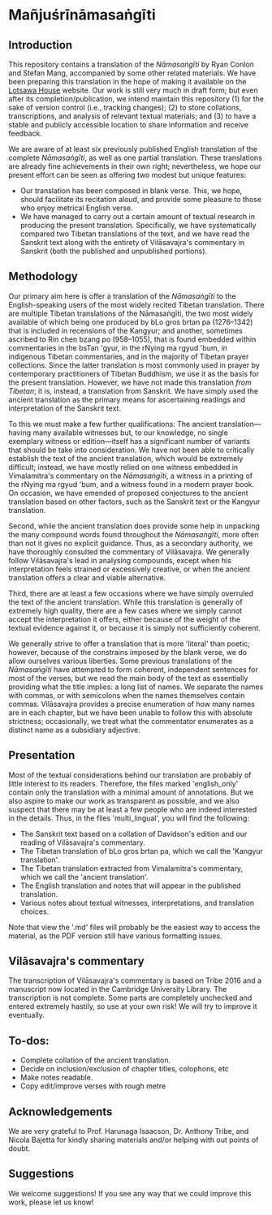 # Mañjuśrīnāmasaṅgīti

## Introduction 
This repository contains a translation of the *Nāmasaṅgīti* by Ryan Conlon and Stefan Mang, accompanied by some other related materials.
We have been preparing this translation in the hope of making it available on the [Lotsawa House](https://www.lotsawahouse.org/) website.
Our work is still very much in draft form; but even after its completion/publication, we intend maintain this repository (1) for the sake of version control (i.e., tracking changes); (2) to store collations, transcriptions, and analysis of relevant textual materials; and (3) to have a stable and publicly accessible location to share information and receive feedback. 

We are aware of at least six previously published English translation of the complete *Nāmasaṅgīti*, as well as one partial translation. 
These translations are already fine achievements in their own right; nevertheless, we hope our present effort can be seen as offering two modest but unique features: 

* Our translation has been composed in blank verse. This, we hope, should facilitate its recitation aloud, and provide some pleasure to those who enjoy metrical English verse.
* We have managed to carry out a certain amount of textual research in producing the present translation. Specifically, we have systematically compared two Tibetan translations of the text, and we have read the Sanskrit text along with the entirety of Vilāsavajra's commentary in Sanskrit (both the published and unpublished portions). 


## Methodology
Our primary aim here is offer a translation of the *Nāmasaṅgīti* to the English-speaking users of the most widely recited Tibetan translation.
There are multiple Tibetan translations of the Nāmasaṅgīti, the two most widely available of which being one produced by bLo gros brtan pa (1276–1342) that is included in recensions of the Kangyur; and another, sometimes ascribed to Rin chen bzang po (958–1055), that is found embedded within commentaries in the bsTan 'gyur, in the rNying ma rgyud 'bum, in indigenous Tibetan commentaries, and in the majority of Tibetan prayer collections.
Since the latter translation is most commonly used in prayer by contemporary practitioners of Tibetan Buddhism, we use it as the basis for the present translation.
However, we have not made this translation *from Tibetan*; it is, instead, a translation from Sanskrit.
We have simply used the ancient translation as the primary means for ascertaining readings and interpretation of the Sanskrit text.

To this we must make a few further qualifications:
The ancient translation—having many available witnesses but, to our knowledge, no single exemplary witness or edition—itself has a significant number of variants that should be take into consideration.
We have not been able to critically establish the text of the ancient translation, which would be extremely difficult; instead, we have mostly relied on one witness embedded in Vimalamitra's commentary on the *Nāmasaṅgīti*, a witness in a printing of the rNying ma rgyud 'bum, and a witness found in a modern prayer book.
On occasion, we have emended of proposed conjectures to the ancient translation based on other factors, such as the Sanskrit text or the Kangyur translation.

Second, while the ancient translation does provide some help in unpacking the many compound words found throughout the *Nāmasaṅgīti*, more often than not it gives no explicit guidance.
Thus, as a secondary authority, we have thoroughly consulted the commentary of Vilāsavajra.
We generally follow Vilāsavajra's lead in analysing compounds, except when his interpretation feels strained or excessively creative, or when the ancient translation offers a clear and viable alternative.

Third, there are at least a few occasions where we have simply overruled the text of the ancient translation.
While this translation is generally of extremely high quality, there are a few cases where we simply cannot accept the interpretation it offers, either because of the weight of the textual evidence against it, or because it is simply not sufficiently coherent. 

We generally strive to offer a translation that is more 'literal' than poetic; however, because of the constrains imposed by the blank verse, we do allow ourselves various liberties.
Some previous translations of the *Nāmasaṅgīti* have attempted to form coherent, independent sentences for most of the verses, but we read the main body of the text as essentially providing what the title implies: a long list of names.
We separate the names with commas, or with semicolons when the names themselves contain commas.
Vilāsavajra provides a precise enumeration of how many names are in each chapter, but we have been unable to follow this with absolute strictness; occasionally, we treat what the commentator enumerates as a distinct name as a subsidiary adjective.

## Presentation
Most of the textual considerations behind our translation are probably of little interest to its readers. 
Therefore, the files marked 'english_only' contain only the translation with a minimal amount of annotations.
But we also aspire to make our work as transparent as possible, and we also suspect that there may be at least a few people who are indeed interested in the details.
Thus, in the files 'multi_lingual', you will find the following:

* The Sanskrit text based on a collation of Davidson's edition and our reading of Vilāsavajra's commentary.
* The Tibetan translation of bLo gros brtan pa, which we call the 'Kangyur translation'.
* The Tibetan translation extracted from Vimalamitra's commentary, which we call the 'ancient translation'.
* The English translation and notes that will appear in the published translation.
* Various notes about textual witnesses, interpretations, and translation choices. 

Note that view the '.md' files will probably be the easiest way to access the material, as the PDF version still have various formatting issues.

## Vilāsavajra's commentary
The transcription of Vilāsavajra's commentary is based on Tribe 2016 and a manuscript now located in the Cambridge University Library.
The transcription is not complete.
Some parts are completely unchecked and entered extremely hastily, so use at your own risk!
We will try to improve it eventually.


## To-dos:

* Complete collation of the ancient translation.
* Decide on inclusion/exclusion of chapter titles, colophons, etc
* Make notes readable.
* Copy edit/improve verses with rough metre

## Acknowledgements
We are very grateful to Prof. Harunaga Isaacson, Dr. Anthony Tribe, and Nicola Bajetta for kindly sharing materials and/or helping with out points of doubt. 

## Suggestions
We welcome suggestions!
If you see any way that we could improve this work, please let us know!
